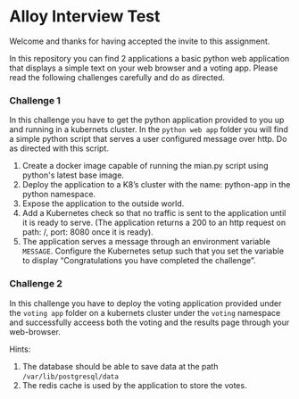 # Alloy Interview Test

Welcome and thanks for having accepted the invite to this assignment.

In this repository you can find 2 applications a basic python web application that displays a simple text on your web browser and a voting app. Please read the following challenges carefully and do as directed.

### Challenge 1 ###

In this challenge you have to get the python application provided to you up and running in a kubernets cluster.
In the `python web app` folder you will find a simple python script that serves a user configured message over http. Do as directed with this script.

1.	Create a docker image capable of running the mian.py script using python's latest base image.
2.	Deploy the application to a K8’s cluster with the name: python-app in the python namespace.
3.	Expose the application to the outside world.
4.	Add a Kubernetes check so that no traffic is sent to the application until it is ready to serve. (The application returns a 200 to an http request on path: /, port: 8080 once it is ready).
5.	The application serves a message through an environment variable `MESSAGE`. Configure the Kubernetes setup such that you set the variable to display “Congratulations you have completed the challenge”.

### Challenge 2 ###

In this challenge you have to deploy the voting application provided under the `voting app` folder on a kubernets cluster under the `voting` namespace and successfully acceess both the voting and the results page through your web-browser.

Hints:
1. The database should be able to save data at the path `/var/lib/postgresql/data`
2. The redis cache is used by the application to store the votes.
